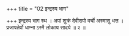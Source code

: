+++
title = "02 इन्द्रस्य भाग"

+++
इन्द्रस्य भाग स्थ । अपां शुक्रं देवीरापो वर्चो अस्मासु धत्त ।  
प्रजापतेर्वो धाम्ना ऽस्मै लोकाय सादये ॥ २ ॥